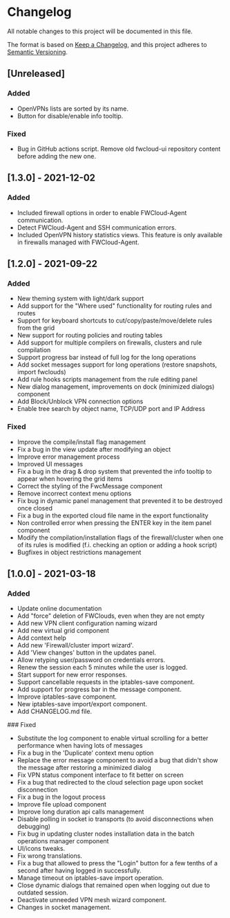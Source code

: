 # Changelog

All notable changes to this project will be documented in this file.

The format is based on [Keep a Changelog](https://keepachangelog.com/en/1.0.0/),
and this project adheres to [Semantic Versioning](https://semver.org/spec/v2.0.0.html).

## [Unreleased]
### Added
- OpenVPNs lists are sorted by its name.
- Button for disable/enable info tooltip.

### Fixed
- Bug in GitHub actions script. Remove old fwcloud-ui repository content before adding the new one.
  

## [1.3.0] - 2021-12-02
### Added
- Included firewall options in order to enable FWCloud-Agent communication.
- Detect FWCloud-Agent and SSH communication errors.
- Included OpenVPN history statistics views. This feature is only available in firewalls managed with FWCloud-Agent.


## [1.2.0] - 2021-09-22
### Added
- New theming system with light/dark support
- Add support for the "Where used" functionality for routing rules and routes
- Support for keyboard shortcuts to cut/copy/paste/move/delete rules from the grid
- New support for routing policies and routing tables
- Add support for multiple compilers on firewalls, clusters and rule compilation
- Support progress bar instead of full log for the long operations
- Add socket messages support for long operations (restore snapshots, import fwclouds)
- Add rule hooks scripts management from the rule editing panel
- New dialog management, improvements on dock (minimized dialogs) component
- Add Block/Unblock VPN connection options
- Enable tree search by object name, TCP/UDP port and IP Address

### Fixed
- Improve the compile/install flag management
- Fix a bug in the view update after modifying an object
- Improve error management process
- Improved UI messages
- Fix a bug in the drag & drop system that prevented the info tooltip to appear when hovering the grid items
- Correct the styling of the FwcMessage component
- Remove incorrect context menu options
- Fix bug in dynamic panel management that prevented it to be destroyed once closed
- Fix a bug in the exported cloud file name in the export functionality
- Non controlled error when pressing the ENTER key in the item panel component
- Modify the compilation/installation flags of the firewall/cluster when one of its rules is modified (f.i. checking an option or adding a hook script)
- Bugfixes in object restrictions management


## [1.0.0] - 2021-03-18
### Added
- Update online documentation
- Add "force" deletion of FWClouds, even when they are not empty
- Add new VPN client configuration naming wizard
- Add new virtual grid component
- Add context help
- Add new 'Firewall/cluster import wizard'.
- Add 'View changes' button in the updates panel.
- Allow retyping user/password on credentials errors.
- Renew the session each 5 minutes while the user is logged.
- Start support for new error responses.
- Support cancellable requests in the iptables-save component.
- Add support for progress bar in the message component.
- Improve iptables-save component.
- New iptables-save import/export component.
- Add CHANGELOG.md file.

### Fixed
- Substitute the log component to enable virtual scrolling for a better performance when having lots of messages
- Fix a bug in the 'Duplicate' context menu option
- Replace the error message component to avoid a bug that didn't show the message after restoring a minimized dialog
- Fix VPN status component interface to fit better on screen
- Fix a bug that redirected to the cloud selection page upon socket disconnection
- Fix a bug in the logout process
- Improve file upload component
- Improve long duration api calls management
- Disable polling in socket io transports (to avoid disconnections when debugging)
- Fix bug in updating cluster nodes installation data in the batch operations manager component
- UI/icons tweaks.
- Fix wrong translations.
- Fix a bug that allowed to press the "Login" button for a few tenths of a second after having logged in successfully.
- Manage timeout on iptables-save import operation.
- Close dynamic dialogs that remained open when logging out due to outdated session.
- Deactivate unneeded VPN mesh wizard component.
- Changes in socket management.
